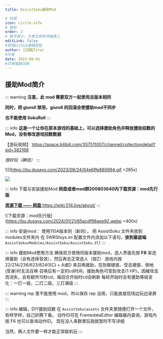 ```yaml
---
title: AssistSoku援助Mod

# 标题
icon: circle-info
# 图标
order: 2
# 数字越小，文章左侧排序越靠上
editLink: false
#禁用Github编辑按钮
author: 三回転Tstar
#作者
date: 2023-08-01
#文章编辑日期
---
```


## 援助Mod简介
::: warning
**注意，此 mod 需要双方一起使用且版本相同**

**同时，把 giuroll 禁用，giuroll 的回滚会使援助mod不同步**

**也不能使用 SokuRoll**
:::

::: info
**这是一个让你在原本游戏的基础上，可以选择援助角色并释放援助招数的Mod，没有修改游戏招数数据**

【游玩视频】  https://space.bilibili.com/357511007/channel/collectiondetail?sid=382168

*很好玩（确信）*
:::

![](https://bu.dusays.com/2023/08/24/64e6ffe880994.gif =285x)

![](https://bu.dusays.com/2023/08/24/64e6fffd49511.gif)


::: info 下载与安装援助Mod
**网盘或者mod群200803640内下载资源：mod先行版**

[ **资源下载 —— 网盘** ](/about/#非想天则资源下载指路)   https://wiki.514.live/about/
:::

![下载资源：mod先行版](https://bu.dusays.com/2024/01/21/65acdf98aee92.webp =400x)

::: info 安装mod：
使用110A版本则（新则），
把 AssistSoku 文件夹放到modules文件夹内
在 SWRStoys.ini 配置文件内添加以下语句，**放到最底端**
`AssistSoku=Modules/AssistSoku/AssistSoku.dll`
:::

::: info 援助Mod使用方法
确保双方使用同版本援助mod，选人界面先按 **F8** 来选择援助（会有选择音效），然后再去正常选人（按Z）
游戏内按 22/214/236/623/624(SC) + A或D 来召唤援助，在防御硬直、受击硬直、倒地(受身)时无法召唤
召唤后有一定的cd时间，援助角色可受到攻击(1 HP)，因被攻击而消失，会有额外15秒cd，每回合开始时cd会刷新
每轮开始时会有援助等级变化：一灯一级，二灯二级，三灯满级
:::

::: warning
rep 里不能使用 mod，所以保存 rep 没用，只能直接现场边玩边录屏
:::

::: info 编辑，DIY援助招数
在 `AssistSoku\assets` 文件夹里随便打开一个文件，有样学样，自己折腾下看。
动作ID可在 FramedataEditor 编辑器内查询，游戏内按 F6 也可以查询动作ID。
现在没人来群里玩我就暂时不写详细

当然，俩人文件要一样才能正常联机玩
:::

